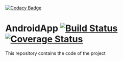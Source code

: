 [![Codacy Badge](https://api.codacy.com/project/badge/Grade/2f332c2432d14f67abd78e52a8c64358)](https://www.codacy.com/app/JoinSports/AndroidApp?utm_source=github.com&utm_medium=referral&utm_content=JoinSports/AndroidApp&utm_campaign=badger)
# AndroidApp [![Build Status](https://travis-ci.org/JoinSports/AndroidApp.svg?branch=master)](https://travis-ci.org/JoinSports/AndroidApp) [![Coverage Status](https://coveralls.io/repos/github/JoinSports/AndroidApp/badge.svg?branch=master)](https://coveralls.io/github/JoinSports/AndroidApp?branch=master)
This repository contains the code of the project


